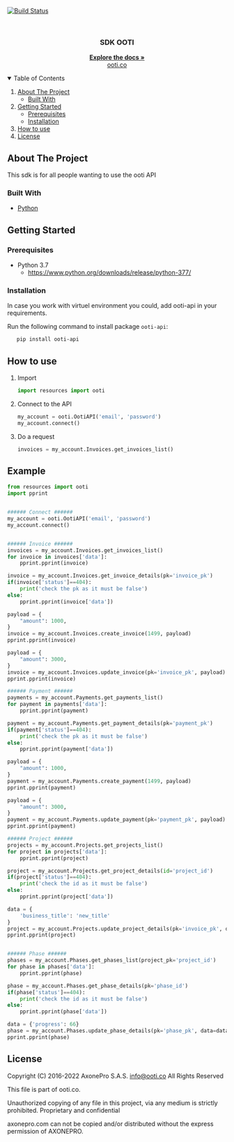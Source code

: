 [![Build Status](https://app.travis-ci.com/axonepro/sdk-ooti.svg?branch=master)](https://app.travis-ci.com/axonepro/sdk-ooti)

<!-- PROJECT LOGO -->
<br />
<p align="center">
  <h3 align="center">SDK OOTI</h3>

  <p align="center">
    <a href="https://github.com/axonepro/sdk-ooti/blob/master/README.md"><strong>Explore the docs »</strong></a>
    <br />
    <a href="https://ooti.co/">ooti.co</a>
  </p>
</p>


<!-- TABLE OF CONTENTS -->
<details open="open">
  <summary>Table of Contents</summary>
  <ol>
    <li>
      <a href="#about-the-project">About The Project</a>
      <ul>
        <li><a href="#built-with">Built With</a></li>
      </ul>
    </li>
    <li>
      <a href="#getting-started">Getting Started</a>
      <ul>
        <li><a href="#prerequisites">Prerequisites</a></li>
        <li><a href="#installation">Installation</a></li>
      </ul>
    </li>
    <li>
      <a href="#how-to-use">How to use</a>
    </li>
    <li><a href="#license">License</a></li>
  </ol>
</details>



<!-- ABOUT THE PROJECT -->
## About The Project

This sdk is for all people wanting to use the ooti API


### Built With

* [Python](https://www.python.org/)


<!-- GETTING STARTED -->
## Getting Started

### Prerequisites

* Python 3.7
  - https://www.python.org/downloads/release/python-377/


### Installation
In case you work with virtuel environment you could, add ooti-api in your requirements.

Run  the following command to install package ```ooti-api```:
```sh
   pip install ooti-api
```

<!-- HOW TO USE -->
## How to use

1. Import
   ```py
   import resources import ooti
   ```
2. Connect to the API
   ```py
   my_account = ooti.OotiAPI('email', 'password')
   my_account.connect()
   ```
3. Do a request
   ```py
   invoices = my_account.Invoices.get_invoices_list()
   ```

## Example

```py
from resources import ooti
import pprint


###### Connect ######
my_account = ooti.OotiAPI('email', 'password')
my_account.connect()


###### Invoice ######
invoices = my_account.Invoices.get_invoices_list()
for invoice in invoices['data']:
    pprint.pprint(invoice)

invoice = my_account.Invoices.get_invoice_details(pk='invoice_pk')
if(invoice['status']==404):
    print('check the pk as it must be false')
else:
    pprint.pprint(invoice['data'])

payload = {
    "amount": 1000,
}
invoice = my_account.Invoices.create_invoice(1499, payload)
pprint.pprint(invoice)

payload = {
    "amount": 3000,
}
invoice = my_account.Invoices.update_invoice(pk='invoice_pk', payload)
pprint.pprint(invoice)

###### Payment ######
payments = my_account.Payments.get_payments_list()
for payment in payments['data']:
    pprint.pprint(payment)

payment = my_account.Payments.get_payment_details(pk='payment_pk')
if(payment['status']==404):
    print('check the pk as it must be false')
else:
    pprint.pprint(payment['data'])

payload = {
    "amount": 1000,
}
payment = my_account.Payments.create_payment(1499, payload)
pprint.pprint(payment)

payload = {
    "amount": 3000,
}
payment = my_account.Payments.update_payment(pk='payment_pk', payload)
pprint.pprint(payment)

###### Project ######
projects = my_account.Projects.get_projects_list()
for project in projects['data']:
    pprint.pprint(project)

project = my_account.Projects.get_project_details(id='project_id')
if(project['status']==404):
    print('check the id as it must be false')
else:
    pprint.pprint(project['data'])

data = {
    'business_title': 'new_title'
}
project = my_account.Projects.update_project_details(pk='invoice_pk', data=data)
pprint.pprint(project)


###### Phase ######
phases = my_account.Phases.get_phases_list(project_pk='project_id')
for phase in phases['data']:
    pprint.pprint(phase)

phase = my_account.Phases.get_phase_details(pk='phase_id')
if(phase['status']==404):
    print('check the id as it must be false')
else:
    pprint.pprint(phase['data'])

data = {'progress': 66}
phase = my_account.Phases.update_phase_details(pk='phase_pk', data=data)
pprint.pprint(phase)
```

<!-- LICENSE -->
## License

Copyright (C) 2016-2022 AxonePro S.A.S. info@ooti.co All Rights Reserved

This file is part of ooti.co.

Unauthorized copying of any file in this project, via any medium is strictly prohibited. Proprietary and confidential

axonepro.com can not be copied and/or distributed without the express permission of AXONEPRO.
